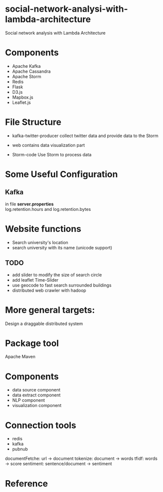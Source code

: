 # social-network-analysi-with-lambda-architecture
Social network analysis with Lambda Architecture


# Components
- Apache Kafka
- Apache Cassandra
- Apache Storm
- Redis
- Flask
- D3.js
- Mapbox.js
- Leaflet.js


# File Structure
- kafka-twitter-producer
	collect twitter data and provide data to the Storm

- web
	contains data visualization part

- Storm-code
	Use Storm to process data

# Some Useful Configuration

## Kafka
in file **server.properties**  
log.retention.hours and log.retention.bytes



# Website functions
- Search university's location
- search university with its name (unicode support)
## TODO
- add slider to modify the size of search circle
- add leaflet Time-Slider 
- use geocode to fast search surrounded buildings
- distributed web crawler with hadoop


# More general targets:
Design a draggable distributed system


# Package tool
Apache Maven

# Components
- data source component
- data extract component 
- NLP component
- visualization component

# Connection tools
- redis
- kafka
- pubnub


documentFetche: url -> document
tokenize: document -> words
tfidf: words -> score
sentiment: sentence/document -> sentiment



# Reference
